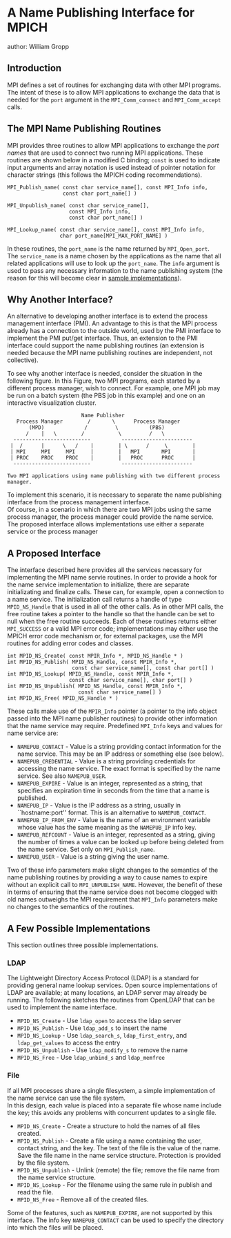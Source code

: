 # A Name Publishing Interface for MPICH
author: William Gropp

## Introduction

MPI defines a set of routines for exchanging data with other MPI
programs.  The intent of these is to allow MPI applications to 
exchange the data that is needed for the `port` argument in the
`MPI_Comm_connect` and `MPI_Comm_accept` calls.  

## The MPI Name Publishing Routines
MPI provides three routines to allow MPI applications to exchange the
*port names* that are used to connect two running MPI
applications.  These routines are shown below in a modified C binding;
`const` is used to indicate input arguments and array notation is
used instead of pointer notation for character strings (this follows
the MPICH coding recommendations).
```
MPI_Publish_name( const char service_name[], const MPI_Info info, 
                  const char port_name[] )

MPI_Unpublish_name( const char service_name[], 
                    const MPI_Info info, 
                    const char port_name[] )

MPI_Lookup_name( const char service_name[], const MPI_Info info, 
                 char port_name[MPI_MAX_PORT_NAME] )
```
In these routines, the `port_name` is the name returned by
`MPI_Open_port`.  
The `service_name` is a name chosen by the
applications as the name that all related applications will use to
look up the `port_name`.
The `info` argument is used to pass any necessary information to
the name publishing system (the reason for this will become clear in
[sample implementations](#sample-impls)). 

## Why Another Interface?
An alternative to developing another interface is to extend the
process management interface (PMI).  An advantage to this is that the
MPI process already has a connection to the outside world, used by the
PMI interface to implement the PMI put/get interface.  Thus, an
extension to the PMI interface could support the name publishing
routines (an extension is needed because the MPI name publishing
routines are independent, not collective).

To see why another interface is needed, consider the situation in
the following figure. In this Figure, two MPI programs, each
started by a different process manager, wish to connect.  For example,
one MPI job may be run on a batch system (the PBS job in this example)
and one on an interactive visualization cluster.

```
                        Name Publisher
   Process Manager        /       \      Process Manager
       (MPD)             /         \          (PBS)
      /    |   \        /           \         /   \
  -------------------------          -----------------------
 |  /      |      \   /    |        | \      /     \        |
 | MPI     MPI     MPI     |        |   MPI       MPI       |
 | PROC    PROC    PROC    |        |   PROC      PROC      |
  -------------------------          -----------------------

Two MPI applications using name publishing with two different process manager.
```

To implement this scenario, it is necessary to separate the name
publishing interface from the process management interface.  
Of course, in a scenario in which there are two MPI jobs using the
same process manager, the process manager could provide the name
service.  The proposed interface allows implementations use either a
separate service or the process manager

## A Proposed Interface

The interface described here provides all the services necessary for
implementing the MPI name servie routines.  In order to provide a hook
for the name service implementation to initialize, there are separate
initializating and finalize calls.  These can, for example, open a
connection to a name service.  The initialization call returns a
handle of type `MPID_NS_Handle` that is used in all of the other
calls.  As in other MPI calls, the free routine takes a pointer to the
handle so that the handle can be set to null when the free routine
succeeds.  Each of these routines returns either `MPI_SUCCESS` or
a valid MPI error code; implementations may either use the MPICH
error code mechanism or, for external packages, use the MPI routines
for adding error codes and classes.

```
int MPID_NS_Create( const MPIR_Info *, MPID_NS_Handle * )
int MPID_NS_Publish( MPID_NS_Handle, const MPIR_Info *,
                     const char service_name[], const char port[] )
int MPID_NS_Lookup( MPID_NS_Handle, const MPIR_Info *,
                    const char service_name[], char port[] )
int MPID_NS_Unpublish( MPID_NS_Handle, const MPIR_Info *,
                       const char service_name[] )
int MPID_NS_Free( MPID_NS_Handle * )
```

These calls make use of the `MPIR_Info` pointer (a pointer to the
info object passed into the MPI name publisher routines) to provide other
information that the name service may require.
Predefined `MPI_Info` keys and values for name service are:

* `NAMEPUB_CONTACT` - Value is a string providing contact
  information for the name service.  This may be an IP address or
  something else (see below).
* `NAMEPUB_CREDENTIAL` - Value is a string providing
  credentials for accessing the name service.  The exact format is
  specified by the name service.  See also `NAMEPUB_USER`.
* `NAMEPUB_EXPIRE` - Value is an integer, represented as a
  string, that specifies an expiration time in seconds from the time
  that a name is published.
* `NAMEPUB_IP` - Value is the IP address as a string, usually
  in ``hostname:port'' format.  This is an alternative to
  `NAMEPUB_CONTACT`. 
* `NAMEPUB_IP_FROM_ENV` - Value is the name of an environment
  variable whose value has the same meaning as the `NAMEPUB_IP`
  info key. 
* `NAMEPUB_REFCOUNT` - Value is an integer, represented as a
  string, giving the number of times a value can
  be looked up before being deleted from the name service.  Set only
  on `MPI_Publish_name`.
* `NAMEPUB_USER` - Value is a string giving the user name.

Two of these info parameters make slight changes to the semantics of
the name publishing routines by providing a way to cause names to
expire without an explicit call to `MPI_UNPUBLISH_NAME`.
However, the benefit of these in terms of ensuring that the name
service does not become clogged with old names outweighs the MPI
requirement that `MPI_Info` parameters make no changes to the
semantics of the routines.  

## A Few Possible Implementations
<a id="sample-impls"></a>
This section outlines three possible implementations.

### LDAP
The Lightweight Directory Access Protocol (LDAP) is a
standard for providing general name lookup services.  Open source
implementations of LDAP are available; at many locations, an LDAP
server may already be running.  The following sketches the routines
from OpenLDAP that can be used to implement the name interface.

* `MPID_NS_Create` - Use `ldap_open` to access the ldap server
* `MPID_NS_Publish` - Use `ldap_add_s` to insert the name
* `MPID_NS_Lookup` - Use `ldap_search_s`, `ldap_first_entry`, and
  `ldap_get_values` to access the entry
* `MPID_NS_Unpublish` - Use `ldap_modify_s` to remove the name
* `MPID_NS_Free` - Use `ldap_unbind_s` and `ldap_memfree`

### File
If all MPI processes share a single filesystem, a simple
implementation of the name service can use the file system.  
In this design, each value is placed into a separate file whose name
include the key; this avoids
any problems with concurrent updates to a single file.

* `MPID_NS_Create` - Create a structure to hold the names of all files created.
* `MPID_NS_Publish` - Create a file using a name containing the user, contact
  string, and the key.  The text of the file is the value of the name.
  Save the file name in the name service structure.  Protection is
  provided by the file system.
* `MPID_NS_Unpublish` - Unlink (remote) the file; remove the file name from
  the name service structure.
* `MPID_NS_Lookup` - For the filename using the same rule in publish and read
  the file.
* `MPID_NS_Free` - Remove all of the created files.

Some of the features, such as `NAMEPUB_EXPIRE`, are not supported
by this interface.  The info key `NAMEPUB_CONTACT` can be used to
specify the directory into which the files will be placed.

